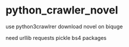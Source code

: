 # python_crawler_novel
use python3crawlrer download novel on biquge

need 
  urllib 
  requests
  pickle 
  bs4 
packages
